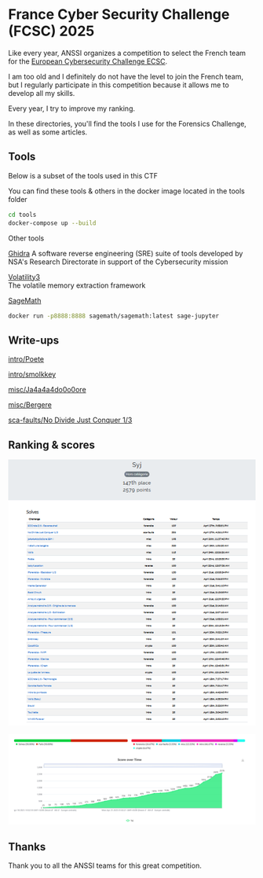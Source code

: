 # France Cyber Security Challenge (FCSC) 2025

Like every year, ANSSI organizes a competition to select the French team for the [European Cybersecurity Challenge ECSC](https://ecsc.eu/).

I am too old and I definitely do not have the level to join the French team, but I regularly participate in this competition because it allows me to develop all my skills.

Every year, I try to improve my ranking.

In these directories, you'll find the tools I use for the Forensics Challenge, as well as some articles.

## Tools

Below is a subset of the tools used in this CTF

You can find these tools & others in the docker image located in the tools folder

```bash
cd tools
docker-compose up --build
```

Other tools

[Ghidra](https://ghidra-sre.org/) 
A software reverse engineering (SRE) suite of tools developed by NSA's Research Directorate in support of the Cybersecurity mission

[Volatility3](https://github.com/volatilityfoundation/volatility3)  
The volatile memory extraction framework


[SageMath](https://www.sagemath.org/)

```bash
docker run -p8888:8888 sagemath/sagemath:latest sage-jupyter
```

## Write-ups

[intro/Poete](poete/README.md)

[intro/smolkkey](smolkkey/README.md)


[misc/Ja4a4a4do0o0ore](ja4a4a4do0o0ore/README.md)

[misc/Bergere](bergere/README.md)


[sca-faults/No Divide Just Conquer 1/3](noDivideJustConquer/README.md)


## Ranking & scores

![Scoring](scoring.png)

![Summary](summary.png)

## Thanks

Thank you to all the ANSSI teams for this great competition.